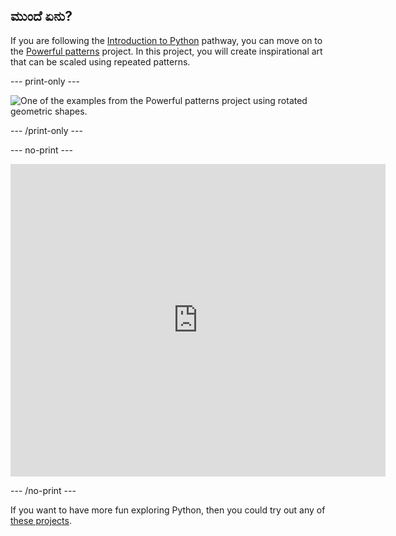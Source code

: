 ## ಮುಂದೆ ಏನು?

If you are following the [Introduction to Python](https://projects.raspberrypi.org/en/pathways/python-intro) pathway, you can move on to the [Powerful patterns](https://projects.raspberrypi.org/en/projects/powerful-patterns) project. In this project, you will create inspirational art that can be scaled using repeated patterns.

--- print-only ---

![One of the examples from the Powerful patterns project using rotated geometric shapes.](images/kek-project.png)

--- /print-only ---

--- no-print ---

<iframe src="https://trinket.io/embed/python/81be7eb895?outputOnly=true&start=result" width="600" height="500" frameborder="0" marginwidth="0" marginheight="0" allowfullscreen> </iframe>


--- /no-print ---

If you want to have more fun exploring Python, then you could try out any of [these projects](https://projects.raspberrypi.org/en/projects?software%5B%5D=python).

